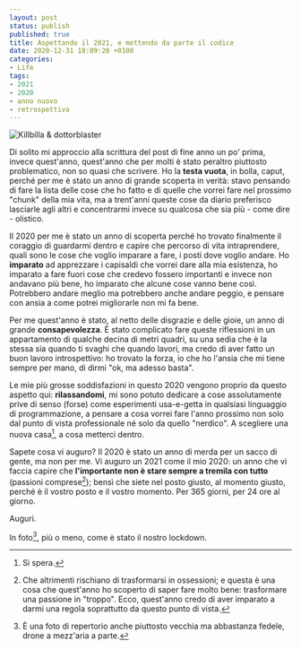```yaml
---
layout: post
status: publish
published: true
title: Aspettando il 2021, e mettendo da parte il codice
date: 2020-12-31 18:09:20 +0100
categories: 
- Life
tags: 
- 2021
- 2020
- anno nuovo
- retrospettiva
---
```


![Killbilla & dottorblaster](https://gitlab.com/dottorblaster/blog-images/-/raw/master/images/killbilla_blaster.jpg)

Di solito mi approccio alla scrittura del post di fine anno un po' prima, invece quest'anno, quest'anno che per molti è stato peraltro piuttosto problematico, non so quasi che scrivere. Ho la **testa vuota**, in bolla, caput, perché per me è stato un anno di grande scoperta in verità: stavo pensando di fare la lista delle cose che ho fatto e di quelle che vorrei fare nel prossimo "chunk" della mia vita, ma a trent'anni queste cose da diario preferisco lasciarle agli altri e concentrarmi invece su qualcosa che sia più - come dire - olistico.

Il 2020 per me è stato un anno di scoperta perché ho trovato finalmente il coraggio di guardarmi dentro e capire che percorso di vita intraprendere, quali sono le cose che voglio imparare a fare, i posti dove voglio andare. Ho **imparato** ad apprezzare i capisaldi che vorrei dare alla mia esistenza, ho imparato a fare fuori cose che credevo fossero importanti e invece non andavano più bene, ho imparato che alcune cose vanno bene così. Potrebbero andare meglio ma potrebbero anche andare peggio, e pensare con ansia a come potrei migliorarle non mi fa bene.

Per me quest'anno è stato, al netto delle disgrazie e delle gioie, un anno di grande **consapevolezza**. È stato complicato fare queste riflessioni in un appartamento di qualche decina di metri quadri, su una sedia che è la stessa sia quando ti svaghi che quando lavori, ma credo di aver fatto un buon lavoro introspettivo: ho trovato la forza, io che ho l'ansia che mi tiene sempre per mano, di dirmi "ok, ma adesso basta".

Le mie più grosse soddisfazioni in questo 2020 vengono proprio da questo aspetto qui: **rilassandomi**, mi sono potuto dedicare a cose assolutamente prive di senso (forse) come esperimenti usa-e-getta in qualsiasi linguaggio di programmazione, a pensare a cosa vorrei fare l'anno prossimo non solo dal punto di vista professionale né solo da quello "nerdico". A scegliere una nuova casa[^1], a cosa metterci dentro.

Sapete cosa vi auguro? Il 2020 è stato un anno di merda per un sacco di gente, ma non per me. Vi auguro un 2021 come il mio 2020: un anno che vi faccia capire che **l'importante non è stare sempre a tremila con tutto** (passioni comprese[^2]); bensì che siete nel posto giusto, al momento giusto, perché è il vostro posto e il vostro momento. Per 365 giorni, per 24 ore al giorno.

Auguri.

In foto[^3], più o meno, come è stato il nostro lockdown.

[^1]: Si spera.

[^2]: Che altrimenti rischiano di trasformarsi in ossessioni; e questa è una cosa che quest'anno ho scoperto di saper fare molto bene: trasformare una passione in "troppo". Ecco, quest'anno credo di aver imparato a darmi una regola soprattutto da questo punto di vista.

[^3]: È una foto di repertorio anche piuttosto vecchia ma abbastanza fedele, drone a mezz'aria a parte.
